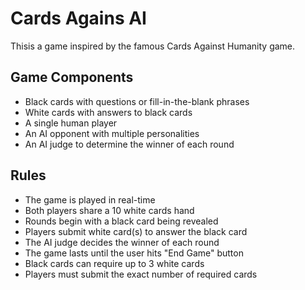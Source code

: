 # Cards Agains AI

Thisis a game inspired by the famous Cards Against Humanity game.

## Game Components
- Black cards with questions or fill-in-the-blank phrases
- White cards with answers to black cards
- A single human player
- An AI opponent with multiple personalities
- An AI judge to determine the winner of each round

## Rules
- The game is played in real-time
- Both players share a 10 white cards hand
- Rounds begin with a black card being revealed
- Players submit white card(s) to answer the black card
- The AI judge decides the winner of each round
- The game lasts until the user hits "End Game" button
- Black cards can require up to 3 white cards
- Players must submit the exact number of required cards
